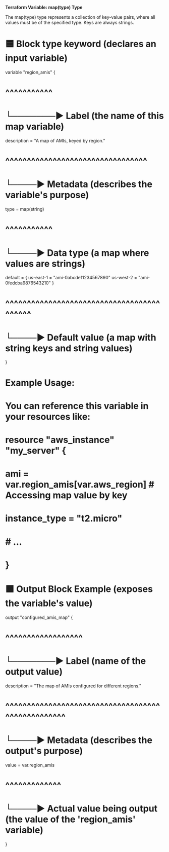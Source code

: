 **Terraform Variable: map(type) Type**

The map(type) type represents a collection of key-value pairs, where all values must be of the specified type. Keys are always strings.

# 🟦 Block type keyword (declares an input variable)

variable "region_amis" {
#        ^^^^^^^^^^^
#        └───────▶ Label (the name of this map variable)

  description = "A map of AMIs, keyed by region."
  #           ^^^^^^^^^^^^^^^^^^^^^^^^^^^^^^^^^
  #           └────▶ Metadata (describes the variable's purpose)

  type        = map(string)
  #           ^^^^^^^^^^^
  #           └────▶ Data type (a map where values are strings)

  default = {
    us-east-1 = "ami-0abcdef1234567890"
    us-west-2 = "ami-0fedcba9876543210"
  }
  #           ^^^^^^^^^^^^^^^^^^^^^^^^^^^^^^^^^^^^^^^^^^
  #           └────▶ Default value (a map with string keys and string values)
}

# Example Usage:
# You can reference this variable in your resources like:
# resource "aws_instance" "my_server" {
#   ami           = var.region_amis[var.aws_region] # Accessing map value by key
#   instance_type = "t2.micro"
#   # ...
# }

# 🟩 Output Block Example (exposes the variable's value)
output "configured_amis_map" {
#        ^^^^^^^^^^^^^^^^^^
#        └───────▶ Label (name of the output value)

  description = "The map of AMIs configured for different regions."
  #           ^^^^^^^^^^^^^^^^^^^^^^^^^^^^^^^^^^^^^^^^^^^^^^^^^^
  #           └────▶ Metadata (describes the output's purpose)

  value       = var.region_amis
  #           ^^^^^^^^^^^^^
  #           └────▶ Actual value being output (the value of the 'region_amis' variable)
}
